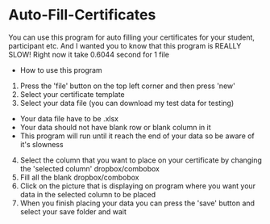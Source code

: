 # Auto-Fill-Certificates
You can use this program for auto filling your certificates for your student, participant etc. And I wanted you to know that this program is REALLY SLOW!
Right now it take 0.6044 second for 1 file
- How to use this program
1. Press the 'file' button on the top left corner and then press 'new'
2. Select your certificate template
3. Select your data file (you can download my test data for testing)
- Your data file have to be .xlsx
- Your data should not have blank row or blank column in it
- This program will run until it reach the end of your data so be aware of it's slowness
4. Select the column that you want to place on your certificate by changing the 'selected column' dropbox/combobox
5. Fill all the blank dropbox/combobox
6. Click on the picture that is displaying on program where you want your data in the selected column to be placed
7. When you finish placing your data you can press the 'save' button and select your save folder and wait
